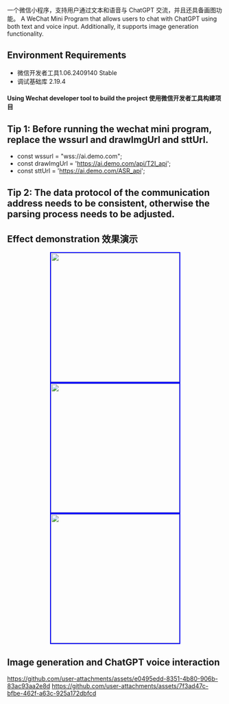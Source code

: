 一个微信小程序，支持用户通过文本和语音与 ChatGPT 交流，并且还具备画图功能。
A WeChat Mini Program that allows users to chat with ChatGPT using both text and voice input. Additionally, it supports image generation functionality.

## Environment Requirements

* 微信开发者工具1.06.2409140 Stable
* 调试基础库 2.19.4
  
#### Using Wechat developer tool to build the project 使用微信开发者工具构建项目
## Tip 1: Before running the wechat mini program, replace the wssurl and drawImgUrl and sttUrl.
* const wssurl = "wss://ai.demo.com";
* const drawImgUrl = 'https://ai.demo.com/api/T2I_api';
* const sttUrl = 'https://ai.demo.com/ASR_api';

## Tip 2: The data protocol of the communication address needs to be consistent, otherwise the parsing process needs to be adjusted.

## Effect demonstration 效果演示
<p align="center">
  <img src="https://github.com/user-attachments/assets/23dcbc46-392f-439a-ad66-99d866344952" width="300" style="border: 2px solid blue;" />
  <img src="https://github.com/user-attachments/assets/33e3a5c6-342d-40a7-a110-1d9fa43fc130" width="300" style="border: 2px solid blue;" />
  <img src="https://github.com/user-attachments/assets/3bdcf3ea-3f78-4331-b581-5e4c2ab4f072" width="300" style="border: 2px solid blue;" />
  
</p>


## Image generation and ChatGPT voice interaction
https://github.com/user-attachments/assets/e0495edd-8351-4b80-906b-83ac93aa2e8d
https://github.com/user-attachments/assets/7f3ad47c-bfbe-462f-a63c-925a172dbfcd


